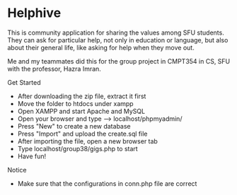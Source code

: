 # Helphive

This is community application for sharing the values among SFU students.
They can ask for particular help, not only in education or language, but also about their general life, like asking for help when they move out.

Me and my teammates did this for the group project in CMPT354 in CS, SFU with the professor, Hazra Imran.

Get Started
- After downloading the zip file, extract it first
- Move the folder to htdocs under xampp
- Open XAMPP and start Apache and MySQL
- Open your browser and type --> localhost/phpmyadmin/
- Press "New" to create a new database
- Press "Import" and upload the create.sql file
- After importing the file, open a new browser tab
- Type localhost/group38/gigs.php to start
- Have fun!

Notice
- Make sure that the configurations in conn.php file are correct
